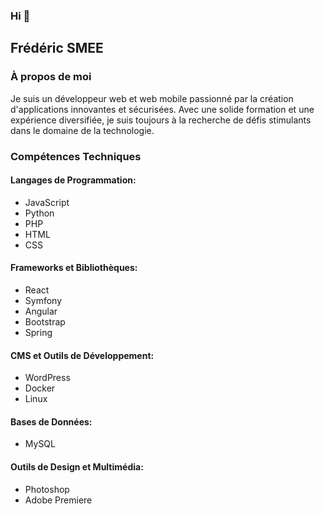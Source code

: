 ### Hi 👋

## Frédéric SMEE

### À propos de moi
Je suis un développeur web et web mobile passionné par la création d'applications innovantes et sécurisées. Avec une solide formation et une expérience diversifiée, je suis toujours à la recherche de défis stimulants dans le domaine de la technologie.

### Compétences Techniques

#### Langages de Programmation:
- JavaScript
- Python
- PHP
- HTML
- CSS

#### Frameworks et Bibliothèques:
- React
- Symfony
- Angular
- Bootstrap
- Spring

#### CMS et Outils de Développement:
- WordPress
- Docker
- Linux

#### Bases de Données:
- MySQL

#### Outils de Design et Multimédia:
- Photoshop
- Adobe Premiere


<!--
**ssdfred/ssdfred** is a ✨ _special_ ✨ repository because its `README.md` (this file) appears on your GitHub profile.

Here are some ideas to get you started:

- 🔭 I’m currently working on ...
- 🌱 I’m currently learning ...
- 👯 I’m looking to collaborate on ...
- 🤔 I’m looking for help with ...
- 💬 Ask me about ...
- 📫 How to reach me: ...
- 😄 Pronouns: ...
- ⚡ Fun fact: ...
-->

